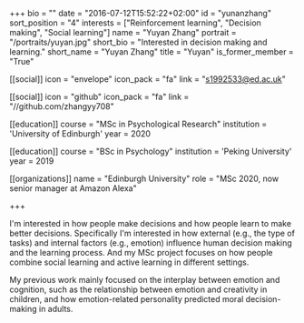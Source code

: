 +++
bio = ""
date = "2016-07-12T15:52:22+02:00"
id = "yunanzhang"
sort_position = "4"
interests = ["Reinforcement learning", "Decision making", "Social learning"]
name = "Yuyan Zhang"
portrait = "/portraits/yuyan.jpg"
short_bio = "Interested in decision making and learning."
short_name = "Yuyan Zhang"
title = "Yuyan"
is_former_member = "True"

[[social]]
    icon = "envelope"
    icon_pack = "fa"
    link = "s1992533@ed.ac.uk"

[[social]]
    icon = "github"
    icon_pack = "fa"
    link = "//github.com/zhangyy708"

[[education]]
    course = "MSc in Psychological Research"
    institution = 'University of Edinburgh'
    year = 2020

[[education]]
    course = "BSc in Psychology"
    institution = 'Peking University'
    year = 2019

[[organizations]]
    name = "Edinburgh University"
    role = "MSc 2020, now senior manager at Amazon Alexa"

+++

I'm interested in how people make decisions and how people learn to make better decisions. Specifically I'm interested in how external (e.g., the type of tasks) and internal factors (e.g., emotion) influence human decision making and the learning process. And my MSc project focuses on how people combine social learning and active learning in different settings.

My previous work mainly focused on the interplay between emotion and cognition, such as the relationship between emotion and creativity in children, and how emotion-related personality predicted moral decision-making in adults.